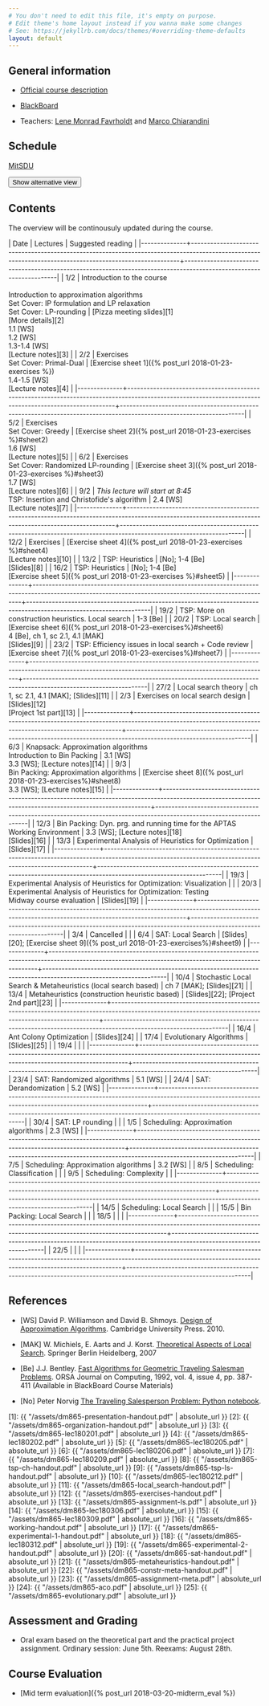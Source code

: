 ```yaml
---
# You don't need to edit this file, it's empty on purpose.
# Edit theme's home layout instead if you wanna make some changes
# See: https://jekyllrb.com/docs/themes/#overriding-theme-defaults
layout: default
---
```



## General information

- [Official course description](http://natfak.sdu.dk/laeseplan/kursusbeskrivelse.php?kursuskode=DM865&lang=en)

- [BlackBoard](https://e-learn.sdu.dk/webapps/blackboard/execute/courseMain?course_id=_386519_1)

- Teachers: [Lene Monrad Favrholdt](http://www.imada.sdu.dk/~lenem/) and [Marco Chiarandini](http://www.imada.sdu.dk/~marco)


## Schedule

<a href="https://mitsdu.sdu.dk/skema/activity/15020201/f18">MitSDU</a>

<button onclick="myFunction('Demo1')" class="w3-btn w3-cell w3-left-align">Show alternative view <i class="fa fa-caret-down"></i></button>
<div id="Demo1" class="w3-container w3-hide">

<div class="w3-responsive">
<div w3-include-html="./assets/timetable.html"></div>
<script>
w3.includeHTML();
</script>
</div>

</div>



## Contents 

The overview will be continousuly updated during the course.

| Date         | Lectures  	                                                                                                                                         | Suggested reading                                                                                                  |
|--------------+--------------------------------------------------------------------------------------------------------------------------------------------------------+--------------------------------------------------------------------------------------------------------------------|
| <!--L--> 1/2 | Introduction to the course<br><br> Introduction to approximation algorithms<br> Set Cover: IP formulation and LP relaxation<br> Set Cover: LP-rounding | [Pizza meeting slides][1]<br>[More details][2]<br> 1.1 [WS]<br> 1.2 [WS]<br> 1.3-1.4 [WS] <br> [Lecture notes][3]  |
| <!--L--> 2/2 | Exercises <br> Set Cover: Primal-Dual                                                                                                                  | [Exercise sheet 1]({% post_url 2018-01-23-exercises %})<br> 1.4-1.5 [WS] <br> [Lecture notes][4]                   |
|--------------+--------------------------------------------------------------------------------------------------------------------------------------------------------+--------------------------------------------------------------------------------------------------------------------|
| <!--L--> 5/2 | Exercises  <br> Set Cover: Greedy                                                                                                                      | [Exercise sheet 2]({% post_url 2018-01-23-exercises %}#sheet2) <br> 1.6 [WS]  <br> [Lecture notes][5]              |
| <!--L--> 6/2 | Exercises <br> Set Cover: Randomized LP-rounding                                                                                                       | [Exercise sheet 3]({% post_url 2018-01-23-exercises %}#sheet3) <br> 1.7 [WS]  <br> [Lecture notes][6]              |
| <!--L--> 9/2 | *This lecture will start at 8:45* <br> TSP: Insertion and Christofide's algorithm                                                                      | 2.4 [WS] <br> [Lecture notes][7]                                                                                   |
|--------------+--------------------------------------------------------------------------------------------------------------------------------------------------------+--------------------------------------------------------------------------------------------------------------------|
| 12/2         | Exercises                                                                                                                                              | [Exercise sheet 4]({% post_url 2018-01-23-exercises %}#sheet4)  <br> [Lecture notes][10]                           |
| 13/2         | TSP: Heuristics                                                                                                                                        | [No]; 1-4 [Be]<br> [Slides][8]                                                                                     |
| 16/2         | TSP: Heuristics                                                                                                                                        | [No]; 1-4 [Be] <br> [Exercise sheet 5]({% post_url 2018-01-23-exercises %}#sheet5)                                 |
|--------------+--------------------------------------------------------------------------------------------------------------------------------------------------------+--------------------------------------------------------------------------------------------------------------------|
| 19/2         | TSP: More on construction heuristics. Local search                                                                                                     | 1-3 [Be]                                                                                                           |
| 20/2         | TSP: Local search                                                                                                                                      | [Exercise sheet 6]({% post_url 2018-01-23-exercises%}#sheet6) <br>4 [Be], ch 1, sc 2.1, 4.1 [MAK] <br> [Slides][9] |
| 23/2         | TSP: Efficiency issues in local search + Code review                                                                                                   | [Exercise sheet 7]({% post_url 2018-01-23-exercises%}#sheet7)                                                      |
|--------------+--------------------------------------------------------------------------------------------------------------------------------------------------------+--------------------------------------------------------------------------------------------------------------------|
| 27/2         | Local search theory                                                                                                                                    | ch 1, sc 2.1, 4.1 [MAK]; [Slides][11]                                                                              |
| 2/3          | Exercises on local search design                                                                                                                       | [Slides][12] <br> [Project 1st part][13]                                                                           |
|--------------+--------------------------------------------------------------------------------------------------------------------------------------------------------+--------------------------------------------------------------------------------------------------------------------|
| 6/3          | Knapsack: Approximation algorithms <br> Introduction to Bin Packing                                                                                    | 3.1 [WS] <br> 3.3 [WS]; [Lecture notes][14]                                                                        |
| 9/3          | <br> Bin Packing: Approximation algorithms                                                                                                             | [Exercise sheet 8]({% post_url 2018-01-23-exercises%}#sheet8) <br>  3.3 [WS]; [Lecture notes][15]                  |
|--------------+--------------------------------------------------------------------------------------------------------------------------------------------------------+--------------------------------------------------------------------------------------------------------------------|
| 12/3         | Bin Packing: Dyn. prg. and running time for the APTAS <br> Working Environment                                                                         | 3.3 [WS]; [Lecture notes][18]  <br> [Slides][16]                                                                   |
| 13/3         | Experimental Analysis of Heuristics for Optimization                                                                                                   | [Slides][17]                                                                                                       |
|--------------+--------------------------------------------------------------------------------------------------------------------------------------------------------+--------------------------------------------------------------------------------------------------------------------|
| 19/3         | Experimental Analysis of Heuristics for Optimization: Visualization                                                                                    |                                                                                                                    |
| 20/3         | Experimental Analysis of Heuristics for Optimization: Testing <br> Midway course evaluation                                                            | [Slides][19]                                                                                                       |
|--------------+--------------------------------------------------------------------------------------------------------------------------------------------------------+--------------------------------------------------------------------------------------------------------------------|
| 3/4          | Cancelled                                                                                                                                              |                                                                                                                    |
| 6/4          | SAT: Local Search                                                                                                                                      | [Slides][20]; [Exercise sheet 9]({% post_url 2018-01-23-exercises%}#sheet9)                                        |
|--------------+--------------------------------------------------------------------------------------------------------------------------------------------------------+--------------------------------------------------------------------------------------------------------------------|
| 10/4         | Stochastic Local Search & Metaheuristics (local search based)                                                                                          | ch 7 [MAK]; [Slides][21]                                                                                           |
| 13/4         | Metaheuristics (construction heuristic based)                                                                                                          | [Slides][22]; [Project 2nd part][23]                                                                                |
|--------------+--------------------------------------------------------------------------------------------------------------------------------------------------------+--------------------------------------------------------------------------------------------------------------------|
| 16/4         | Ant Colony Optimization                                                                                                                                | [Slides][24]                                                                                                       |
| 17/4         | Evolutionary Algorithms                                                                                                                                |  [Slides][25]                                                                                                                   |
| 19/4         |                                                                                                                                                        |                                                                                                                    |
|--------------+--------------------------------------------------------------------------------------------------------------------------------------------------------+--------------------------------------------------------------------------------------------------------------------|
| 23/4         | SAT: Randomized algorithms                                                                                                                             | 5.1 [WS]                                                                                                           |
| 24/4         | SAT: Derandomization                                                                                                                                   | 5.2 [WS]                                                                                                           |
|--------------+--------------------------------------------------------------------------------------------------------------------------------------------------------+--------------------------------------------------------------------------------------------------------------------|
| 30/4         | SAT: LP rounding                                                                                                                                       |                                                                                                                    |
| 1/5          | Scheduling: Approximation algorithms                                                                                                                   | 2.3 [WS]                                                                                                           |
|--------------+--------------------------------------------------------------------------------------------------------------------------------------------------------+--------------------------------------------------------------------------------------------------------------------|
| 7/5          | Scheduling: Approximation algorithms                                                                                                                   | 3.2 [WS]                                                                                                           |
| 8/5          | Scheduling: Classification                                                                                                                             |                                                                                                                    |
| 9/5          | Scheduling: Complexity                                                                                                                                 |                                                                                                                    |
|--------------+--------------------------------------------------------------------------------------------------------------------------------------------------------+--------------------------------------------------------------------------------------------------------------------|
| 14/5         | Scheduling: Local Search                                                                                                                               |                                                                                                                    |
| 15/5         | Bin Packing: Local Search                                                                                                                              |                                                                                                                    |
| 18/5         |                                                                                                                                                        |                                                                                                                    |
|--------------+--------------------------------------------------------------------------------------------------------------------------------------------------------+--------------------------------------------------------------------------------------------------------------------|
| 22/5         |                                                                                                                                                        |                                                                                                                    |
|--------------+--------------------------------------------------------------------------------------------------------------------------------------------------------+--------------------------------------------------------------------------------------------------------------------|


## References 

- [WS] David P. Williamson and David
  B. Shmoys. [Design of Approximation Algorithms](http://www.designofapproxalgs.com/). Cambridge
  University Press. 2010.

- [MAK] W. Michiels, E. Aarts and J. Korst. [Theoretical Aspects of Local Search](http://dx.doi.org/10.1007/978-3-540-35854-1). Springer Berlin Heidelberg, 2007

- [Be]
  J.J. Bentley. [Fast Algorithms for Geometric Traveling Salesman Problems](http://dx.doi.org/10.1287/ijoc.4.4.387). ORSA
  Journal on Computing, 1992, vol. 4, issue 4, pp. 387-411 (Available in
  BlackBoard Course Materials)

- [No] Peter Norvig [The Traveling Salesperson Problem: Python notebook](http://nbviewer.jupyter.org/url/norvig.com/ipython/TSP.ipynb).



[1]: {{ "/assets/dm865-presentation-handout.pdf" | absolute_url }}
[2]: {{ "/assets/dm865-organization-handout.pdf" | absolute_url }}
[3]: {{ "/assets/dm865-lec180201.pdf" | absolute_url }}
[4]: {{ "/assets/dm865-lec180202.pdf" | absolute_url }}
[5]: {{ "/assets/dm865-lec180205.pdf" | absolute_url }}
[6]: {{ "/assets/dm865-lec180206.pdf" | absolute_url }}
[7]: {{ "/assets/dm865-lec180209.pdf" | absolute_url }}
[8]: {{ "/assets/dm865-tsp-ch-handout.pdf" | absolute_url }}
[9]: {{ "/assets/dm865-tsp-ls-handout.pdf" | absolute_url }}
[10]: {{ "/assets/dm865-lec180212.pdf" | absolute_url }}
[11]: {{ "/assets/dm865-local_search-handout.pdf" | absolute_url }}
[12]: {{ "/assets/dm865-exercises-handout.pdf" | absolute_url }}
[13]: {{ "/assets/dm865-assignment-ls.pdf" | absolute_url }}
[14]: {{ "/assets/dm865-lec180306.pdf" | absolute_url }}
[15]: {{ "/assets/dm865-lec180309.pdf" | absolute_url }}
[16]: {{ "/assets/dm865-working-handout.pdf" | absolute_url }}
[17]: {{ "/assets/dm865-experimental-1-handout.pdf" | absolute_url }}
[18]: {{ "/assets/dm865-lec180312.pdf" | absolute_url }}
[19]: {{ "/assets/dm865-experimental-2-handout.pdf" | absolute_url }}
[20]: {{ "/assets/dm865-sat-handout.pdf" | absolute_url }}
[21]: {{ "/assets/dm865-metaheuristics-handout.pdf" | absolute_url }}
[22]: {{ "/assets/dm865-constr-meta-handout.pdf" | absolute_url }}
[23]: {{ "/assets/dm865-assignment-meta.pdf" | absolute_url }}
[24]: {{ "/assets/dm865-aco.pdf" | absolute_url }}
[25]: {{ "/assets/dm865-evolutionary.pdf" | absolute_url }}



## Assessment and Grading

- Oral exam based on the theoretical part and the practical project
  assignment. Ordinary session: June 5th. Reexams: August 28th.


## Course Evaluation

- [Mid term evaluation]({% post_url 2018-03-20-midterm_eval %})
